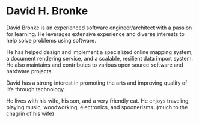 # David H. Bronke

David Bronke is an experienced software engineer/architect with a passion for learning. He leverages extensive experience and diverse interests to help solve problems using software.

He has helped design and implement a specialized online mapping system, a document rendering service, and a scalable, resilient data import system. He also maintains and contributes to various open source software and hardware projects.

David has a strong interest in promoting the arts and improving quality of life through technology.

He lives with his wife, his son, and a very friendly cat. He enjoys traveling, playing music, woodworking, electronics, and spoonerisms. (much to the chagrin of his wife)
